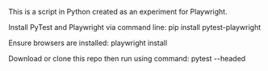 This is a script in Python created as an experiment for Playwright. 


Install PyTest and Playwright via command line:
pip install pytest-playwright

Ensure browsers are installed:
playwright install

Download or clone this repo then run using command:
pytest --headed

